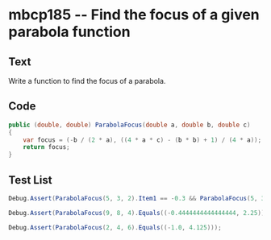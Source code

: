 # mbcp185 -- Find the focus of a given parabola function

## Text

Write a function to find the focus of a parabola.

## Code

```csharp
public (double, double) ParabolaFocus(double a, double b, double c) 
{
    var focus = (-b / (2 * a), ((4 * a * c) - (b * b) + 1) / (4 * a));
    return focus;
}
```

## Test List

```csharp
Debug.Assert(ParabolaFocus(5, 3, 2).Item1 == -0.3 && ParabolaFocus(5, 3, 2).Item2 == 1.6);
```

```csharp
Debug.Assert(ParabolaFocus(9, 8, 4).Equals((-0.4444444444444444, 2.25)));
```

```csharp
Debug.Assert(ParabolaFocus(2, 4, 6).Equals((-1.0, 4.125)));
```
